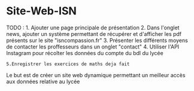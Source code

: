 # Site-Web-ISN

TODO :
    1. Ajouter une page principale de présentation
    2. Dans l'onglet news, ajouter un système permettant de récupérer et d'afficher les pdf présents sur le site "isncompassion.fr"
    3. Présenter les différents moyens de contacter les proffesseurs dans un onglet "contact"
    4. Utiliser l'API Instagram pour récolter les données du compte du bdl du lycée
    
    5.Enregistrer les exercices de maths deja fait 
    
Le but est de créer un site web dynamique permettant un meilleur accès aux données relative au lycée

